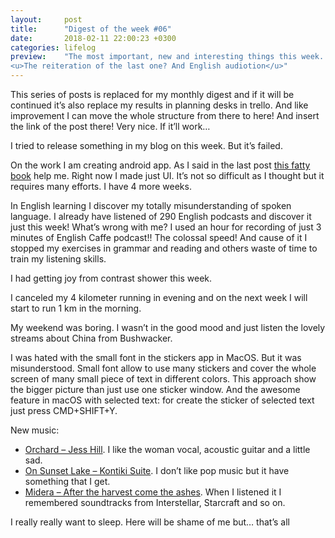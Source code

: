 ```yaml
---
layout:     post
title:      "Digest of the week #06"
date:       2018-02-11 22:00:23 +0300
categories: lifelog
preview:    "The most important, new and interesting things this week. 
<u>The reiteration of the last one? And English audiotion</u>"
---
```


This series of posts is replaced for my monthly digest and if it will be continued it’s also replace my results in planning desks in trello. And like improvement I can move the whole structure from there to here! And insert the link of the post there! Very nice. If it’ll work…

I tried to release something in my blog on this week. But it’s failed. 

On the work I am creating android app. As I said in the last post [this fatty book](https://www.amazon.com/Busy-Coders-Guide-Android-Development/dp/0981678009) help me. Right now I made just UI. It’s not so difficult as I thought but it requires many efforts. I have 4 more weeks. 

In English learning I discover my totally misunderstanding of spoken language. I already have listened of 290 English podcasts and discover it just this week! What’s wrong with me? I used an hour for recording of just 3 minutes of English Caffe podcast!! The colossal speed! And cause of it I stopped my exercises in grammar and reading and others waste of time to train my listening skills. 


I had getting joy from contrast shower this week. 

I canceled my 4 kilometer running in evening and on the next week I will start to run 1 km in the morning. 

My weekend was boring. I wasn’t in the good mood and just listen the lovely streams about China from Bushwacker. 

I was hated with the small font in the stickers app in MacOS. But it was misunderstood. Small font allow to use many stickers and cover the whole screen of many small piece of text in different colors. This approach show the bigger picture than just use one sticker window. And the awesome feature in macOS with selected text: for create the sticker of selected text just press CMD+SHIFT+Y.

New music:

- [Orchard – Jess Hill](https://jesshill.bandcamp.com/album/orchard). I like the woman vocal, acoustic guitar  and a little sad.
- [On Sunset Lake – Kontiki Suite](https://kontikisuite.bandcamp.com/album/on-sunset-lake). I don’t like pop music but it have something that I get.
- [Midera – After the harvest come the ashes](https://midera.bandcamp.com/album/after-the-harvest-come-the-ashes). When I listened it I remembered soundtracks from Interstellar, Starcraft and so on. 

I really really want to sleep. Here will be shame of me but… that’s all 

